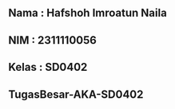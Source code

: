 ## Nama  : Hafshoh Imroatun Naila
## NIM   : 2311110056
## Kelas  : SD0402
## TugasBesar-AKA-SD0402
